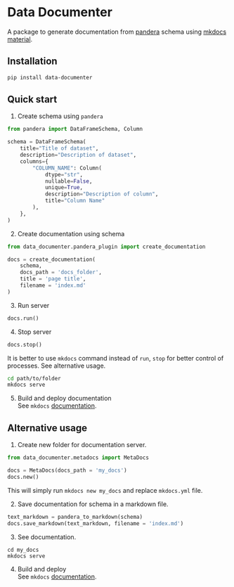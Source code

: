 # Data Documenter

A package to generate documentation from [pandera](https://pandera.readthedocs.io/en/stable/) schema using [mkdocs material](https://squidfunk.github.io/mkdocs-material/).

## Installation

```sh
pip install data-documenter
```

## Quick start

1. Create schema using `pandera`
```py
from pandera import DataFrameSchema, Column

schema = DataFrameSchema(
    title="Title of dataset",
    description="Description of dataset",
    columns={
        "COLUMN_NAME": Column(
            dtype="str",
            nullable=False,
            unique=True,
            description="Description of column",
            title="Column Name"
        ),
    },
)
```
2. Create documentation using schema
```py
from data_documenter.pandera_plugin import create_documentation

docs = create_documentation(
    schema, 
    docs_path = 'docs_folder', 
    title = 'page title',
    filename = 'index.md'
)
```

3. Run server
```py
docs.run()
```

4. Stop server
```py
docs.stop()
```

It is better to use `mkdocs` command instead of `run`, `stop` for better control of processes. See alternative usage.
```sh
cd path/to/folder
mkdocs serve
```

5. Build and deploy documentation  
See `mkdocs` [documentation](https://squidfunk.github.io/mkdocs-material/getting-started/).

## Alternative usage

1. Create new folder for documentation server.
```py
from data_documenter.metadocs import MetaDocs

docs = MetaDocs(docs_path = 'my_docs')
docs.new()
```
This will simply run `mkdocs new my_docs` and replace `mkdocs.yml` file.

2. Save documentation for schema in a markdown file.
```py
text_markdown = pandera_to_markdown(schema)
docs.save_markdown(text_markdown, filename = 'index.md')
```

3. See documentation.
```
cd my_docs
mkdocs serve
```

4. Build and deploy  
See `mkdocs` [documentation](https://squidfunk.github.io/mkdocs-material/getting-started/).
